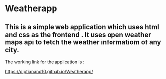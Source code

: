 # Weatherapp


## This is a simple web application which uses html and css as the frontend . It uses open weather maps api to fetch the weather informatiom of any city.
The working link for the application is : 

https://diptianand10.github.io/Weatherapp/

